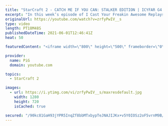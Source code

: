 ```yaml
---
title: "StarCraft 2 - CATCH ME IF YOU CAN: STALKER EDITION | ICYFAR G4 Social Distancing"
excerpt: "In this week’s episode of I Cast Your Freakin Awesome Replays (ICYFAR) players sent in their StarCraft 2 replays where they leave at least one empty base between each of your expansions (Social Distancing)! Here’s a fun game of protoss versus terran completing the challenge in humorous fashion.   NEW"
originalUrl: https://youtube.com/watch?v=zrfyPwIV__s
type: video
length: PT18M48S
publishedDateTime: 2021-06-01T12:46:41Z
heat: 50

featuredContent: "<iframe width=\"800\" height=\"500\" frameborder=\"0\" src=\"https://www.youtube.com/embed/zrfyPwIV__s\" allow=\"accelerometer; autoplay; encrypted-media; gyroscope; picture-in-picture\" allowfullscreen></iframe>"

provider:
  name: PiG
  domain: youtube.com

topics:
  - StarCraft 2

images:
  - url: https://i.ytimg.com/vi/zrfyPwIV__s/maxresdefault.jpg
    width: 1280
    height: 720
    isCached: true

secured: "/90kc81GaH93jYPR5InqZf8bbMTxbypTeJNAJIJKx+v5Y0IOSz2oF5vrnM9B/p98ZZKgDLpouegdQe3FifVEXI1c/ovIH3Uq6pKfT6M70cgoT/yBc75Erll0F1GsOdN6GI7ElqaZgJHHzx8YAbwdXSXa+pcbREq7NuL15JdsKP4UbSAlswPzOWhPPtBo8MYHV7BJt0p3+f35YEZ1/Y7ze3GGVD2xpGUXG4J8Rq2gAax+mqGS+oBo9t6gRDgcvEBLxSaV8S/AqDGs6OjcEzDAHIoBBtulafJSTs2hBSWYgv5QAFODoVXzMZRZe4e0SmlFV2HboUKTT+kHXG+yuwPBCQWkiAiV2Yw4up2R8B7LmOBvkpPkJ5YjvhqLMNziQmP8xrVxUBMmah9WKiRqJP4UasXjdtYwdeRTPESeKD+CNLc=;7H2CBkg+7YtkmXDTxhq29A=="
---
```


